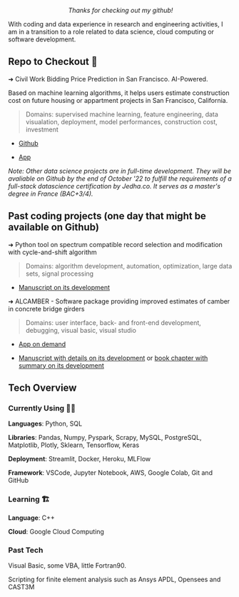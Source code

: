 <p align="center"><em>Thanks for checking out my github!</em></p>

With coding and data experience in research and engineering activities, I am in a transition to a role related to data science, cloud computing or software development.

## Repo to Checkout 🧐

➜ Civil Work Bidding Price Prediction in San Francisco. AI-Powered.
 
Based on machine learning algorithms, it helps users estimate construction cost on future housing or appartment projects in San Francisco, California.
> Domains: supervised machine learning, feature engineering, data visualation, deployment, model performances, construction cost, investment

* [Github](https://github.com/levist7/Civil-Work-Bidding-And-Investment-Helper)

* [App](costofmyconstructionproject.herokuapp.com)


*Note: Other data science projects are in full-time development. They will be avaliable on Github by the end of October '22 to fulfill the requirements of a full-stack datascience certification by Jedha.co. It serves as a master's degree in France (BAC+3/4).*

## Past coding projects (one day that might be available on Github)
➜ Python tool on spectrum compatible record selection and modification with cycle-and-shift algorithm
> Domains: algorithm development, automation, optimization, large data sets, signal processing 
* [Manuscript on its development](https://tel.archives-ouvertes.fr/tel-01809010)


➜ ALCAMBER - Software package providing improved estimates of camber in concrete bridge girders
> Domains: user interface, back- and front-end development, debugging, visual basic, visual studio 
* [App on demand](https://www.eng.auburn.edu/research/centers/hrc/hrc-info-pages/research/software.html)

* [Manuscript with details on its development](https://www.researchgate.net/publication/363336985_Predicting_Time-Dependent_Deformations_in_Prestressed_Concrete_Girders)
or [book chapter with summary on its development](https://link.springer.com/chapter/10.1007/978-3-030-59169-4_6)


## Tech Overview

### Currently Using 🤖🧠

**Languages**: Python, SQL

**Libraries**: Pandas, Numpy, Pyspark, Scrapy, MySQL, PostgreSQL, Matplotlib, Plotly, Sklearn, Tensorflow, Keras

**Deployment**: Streamlit, Docker, Heroku, MLFlow

**Framework**: VSCode, Jupyter Notebook, AWS, Google Colab, Git and GitHub

### Learning 🏗️

**Language**: C++

**Cloud**: Google Cloud Computing

### Past Tech

Visual Basic, some VBA, little Fortran90.

Scripting for finite element analysis such as Ansys APDL, Opensees and CAST3M

<!---
levist7/levist7 is a ✨ special ✨ repository because its `README.md` (this file) appears on your GitHub profile.
You can click the Preview link to take a look at your changes.
--->
